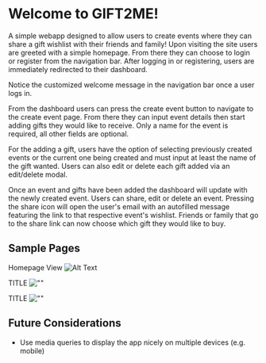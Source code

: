 # Welcome to GIFT2ME!

A simple webapp designed to allow users to create events where they can share a gift wishlist with their friends and family!
Upon visiting the site users are greeted with a simple homepage. From there they can choose to login or register from the navigation bar.
After logging in or registering, users are immediately redirected to their dashboard. 

Notice the customized welcome message in the navigation bar once a user logs in.

From the dashboard users can press the create event button to navigate to the create event page. From there they can input event details then start adding gifts they would like to receive.
Only a name for the event is required, all other fields are optional.

For the adding a gift, users have the option of selecting previously created events or the current one being created and must input at least the name of the gift wanted.
Users can also edit or delete each gift added via an edit/delete modal.

Once an event and gifts have been added the dashboard will update with the newly created event. Users can share, edit or delete an event. 
Pressing the share icon will open the user's email with an autofilled message featuring the link to that respective event's wishlist.
Friends or family that go to the share link can now choose which gift they would like to buy.

<!-- When the quantity of an item hits zero the item will be reserved and can no longer be selected by other guests.
A resevered badge will appear on that specific gift. -->

## Sample Pages
Homepage View
![Alt Text](https://github.com/NancyBoktor/GIFT2ME/blob/master/docs/home-page.gif?raw=true)

TITLE
![""](url)

TITLE
![""](url)

## Future Considerations

- Use media queries to display the app nicely on multiple devices (e.g. mobile)

    